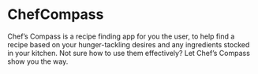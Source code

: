 # ChefCompass
Chef’s Compass is a recipe finding app for you the user, to help find a recipe based on your hunger-tackling desires and any ingredients stocked in your kitchen. Not sure how to use them effectively? Let Chef’s Compass show you the way.
